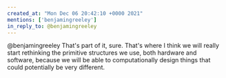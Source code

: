 ```yaml
---
created_at: "Mon Dec 06 20:42:10 +0000 2021"
mentions: ['benjamingreeley']
in_reply_to: @benjamingreeley
---
```


@benjamingreeley That's part of it, sure. That's where I think we will really start rethinking the primitive structures we use, both hardware and software, because we will be able to computationally design things that could potentially be very different.